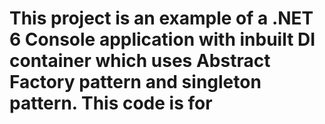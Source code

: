 # This project is an example of a .NET 6 Console application with inbuilt DI container which uses Abstract Factory pattern and singleton pattern. This code is for 
